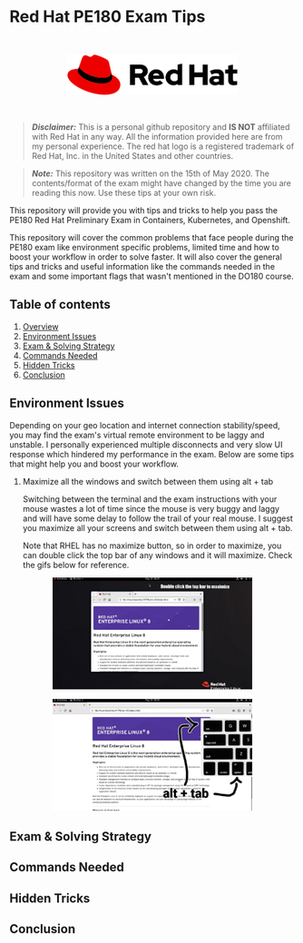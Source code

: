 # Red Hat PE180 Exam Tips

<br>

<p align="center">
    <img width="300px" src="imgs/redhat-logo.png">
</p>

<br>

> ***Disclaimer:*** This is a personal github repository and **IS NOT** affiliated with Red Hat in any way. All the information provided here are from my personal experience. The red hat logo is a registered trademark of Red Hat,
Inc. in the United States and other countries. 

> ***Note:*** This repository was written on the 15th of May 2020. The contents/format of the exam might have changed by the time you are reading this now. Use these tips at your own risk.

This repository will provide you with tips and tricks to help you pass the PE180 Red Hat Preliminary Exam in Containers, Kubernetes, and Openshift. 

This repository will cover the common problems that face people during the PE180 exam like environment specific problems, limited time and how to boost your workflow in order to solve faster. It will also cover the general tips and tricks and useful information like the commands needed in the exam and some important flags that wasn't mentioned in the DO180 course.

## Table of contents

1. [Overview](#Red-Hat-PE180-Exam-Tips)
2. [Environment Issues](#Environment-Issues)
3. [Exam & Solving Strategy](#Exam-&-Solving-Strategy)
4. [Commands Needed](#Commands-Needed)
5. [Hidden Tricks](#Hidden-Tricks)
6. [Conclusion](#Conclusion)

## Environment Issues

Depending on your geo location and internet connection stability/speed, you may find the exam's virtual remote environment to be laggy and unstable. I personally experienced multiple disconnects and very slow UI response which hindered my performance in the exam. Below are some tips that might help you and boost your workflow.

1. Maximize all the windows and switch between them using alt + tab

    Switching between the terminal and the exam instructions with your mouse wastes a lot of time since the mouse is very buggy and laggy and will have some delay to follow the trail of your real mouse. I suggest you maximize all your screens and switch between them using alt + tab.

    Note that RHEL has no maximize button, so in order to maximize, you can double click the top bar of any windows and it will maximize. Check the gifs below for reference.


<p align="center">
    <img style="width: 70%" src="imgs/double_click.gif">
</p>

<p align="center">
    <img style="width: 70%" src="imgs/alt_tab.gif">
</p>



## Exam & Solving Strategy

## Commands Needed

## Hidden Tricks

## Conclusion




